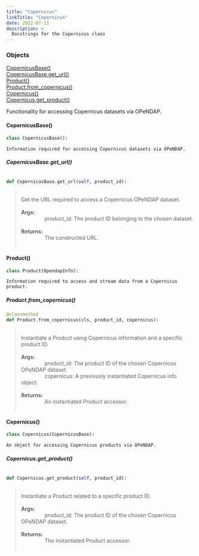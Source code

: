 ```yaml
---
title: "Copernicus"
linkTitle: "Copernicus"
date: 2022-07-11
description: >
  Docstrings for the Copernicus class
---
```

### Objects

[CopernicusBase()](#copernicusbase)<br />
[CopernicusBase.get_url()](#copernicusbaseget_url)<br />
[Product()](#product)<br />
[Product.from_copernicus()](#productfrom_copernicus)<br />
[Copernicus()](#copernicus)<br />
[Copernicus.get_product()](#copernicusget_product)<br />

Functionality for accessing Copernicus datasets via OPeNDAP.
#### CopernicusBase()
```python
class CopernicusBase():
```

```
Information required for accessing Copernicus datasets via OPeNDAP.
```

##### CopernicusBase.get_url()
```python

def CopernicusBase.get_url(self, product_id):
```
> <br />
> Get the URL required to access a Copernicus OPeNDAP dataset.<br />
> <br />
> <b>Args:</b><br />
> &nbsp;&nbsp;&nbsp;&nbsp;&nbsp;&nbsp;&nbsp;&nbsp;&nbsp;&nbsp;&nbsp;&nbsp;&nbsp;&nbsp;&nbsp;  product_id: The product ID belonging to the chosen dataset.<br />
> <br />
> <b>Returns:</b><br />
> &nbsp;&nbsp;&nbsp;&nbsp;&nbsp;&nbsp;&nbsp;&nbsp;&nbsp;&nbsp;&nbsp;&nbsp;&nbsp;&nbsp;&nbsp;  The constructed URL.<br />
> <br />
#### Product()
```python
class Product(OpendapInfo):
```

```
Information required to access and stream data from a Copernicus product.
```

##### Product.from_copernicus()
```python
@classmethod
def Product.from_copernicus(cls, product_id, copernicus):
```
> <br />
> Instantiate a Product using Copernicus information and a specific product ID.<br />
> <br />
> <b>Args:</b><br />
> &nbsp;&nbsp;&nbsp;&nbsp;&nbsp;&nbsp;&nbsp;&nbsp;&nbsp;&nbsp;&nbsp;&nbsp;&nbsp;&nbsp;&nbsp;  product_id: The product ID of the chosen Copernicus OPeNDAP dataset.<br />
> &nbsp;&nbsp;&nbsp;&nbsp;&nbsp;&nbsp;&nbsp;&nbsp;&nbsp;&nbsp;&nbsp;&nbsp;&nbsp;&nbsp;&nbsp;  copernicus: A previously instantiated Copernicus info object.<br />
> <br />
> <b>Returns:</b><br />
> &nbsp;&nbsp;&nbsp;&nbsp;&nbsp;&nbsp;&nbsp;&nbsp;&nbsp;&nbsp;&nbsp;&nbsp;&nbsp;&nbsp;&nbsp;  An instantiated Product accessor.<br />
> <br />
#### Copernicus()
```python
class Copernicus(CopernicusBase):
```

```
An object for accessing Copernicus products via OPeNDAP.
```

##### Copernicus.get_product()
```python

def Copernicus.get_product(self, product_id):
```
> <br />
> Instantiate a Product related to a specific product ID.<br />
> <br />
> <b>Args:</b><br />
> &nbsp;&nbsp;&nbsp;&nbsp;&nbsp;&nbsp;&nbsp;&nbsp;&nbsp;&nbsp;&nbsp;&nbsp;&nbsp;&nbsp;&nbsp;  product_id: The product ID of the chosen Copernicus OPeNDAP dataset.<br />
> <br />
> <b>Returns:</b><br />
> &nbsp;&nbsp;&nbsp;&nbsp;&nbsp;&nbsp;&nbsp;&nbsp;&nbsp;&nbsp;&nbsp;&nbsp;&nbsp;&nbsp;&nbsp;  The instantiated Product accessor.<br />
> <br />